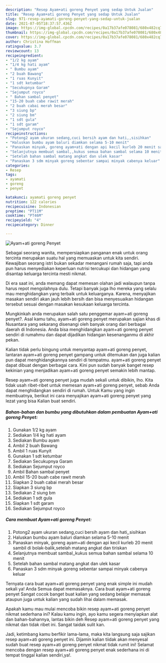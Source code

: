 ```yaml
---
description: "Resep Ayam+ati goreng Penyet yang sedap Untuk Jualan"
title: "Resep Ayam+ati goreng Penyet yang sedap Untuk Jualan"
slug: 971-resep-ayamati-goreng-penyet-yang-sedap-untuk-jualan
date: 2021-07-05T18:37:57.436Z
image: https://img-global.cpcdn.com/recipes/0a17b37afe078081/680x482cq70/ayamati-goreng-penyet-foto-resep-utama.jpg
thumbnail: https://img-global.cpcdn.com/recipes/0a17b37afe078081/680x482cq70/ayamati-goreng-penyet-foto-resep-utama.jpg
cover: https://img-global.cpcdn.com/recipes/0a17b37afe078081/680x482cq70/ayamati-goreng-penyet-foto-resep-utama.jpg
author: Christina Hoffman
ratingvalue: 3.7
reviewcount: 13
recipeingredient:
- "1/2 kg ayam"
- "1/4 kg hati ayam"
- " Bumbu ayam"
- "2 buah Bawang"
- "1 ruas Kunyit"
- "1 sdt ketumbar"
- "Secukupnya Garam"
- "Sejumput royco"
- " Bahan sambal penyet"
- "15-20 buah cabe rawit merah"
- "2 buah cabai merah besar"
- "3 siung bp"
- "2 siung bm"
- "1 sdt gula"
- "1 sdt garam"
- "Sejumput royco"
recipeinstructions:
- "Potong2 ayam ukuran sedang,cuci bersih ayam dan hati,,sisihkan"
- "Haluskan bumbu ayam baluri diamkan selama 5-10 menit"
- "Panaskan minyak, goreng ayam+ati dengan api kecil kurleb 20 menit sambil di bolak-balik,setelah matang angkat dan tiriskan"
- "Selanjutnya membuat sambal,,kukus semua bahan sambal selama 10 menit"
- "Setelah bahan sambal matang angkat dan ulek kasar"
- "Panaskan 3 sdm minyak goreng sebentar sampai minyak cabenya keluar"
categories:
- Resep
tags:
- ayamati
- goreng
- penyet

katakunci: ayamati goreng penyet 
nutrition: 122 calories
recipecuisine: Indonesian
preptime: "PT11M"
cooktime: "PT46M"
recipeyield: "4"
recipecategory: Dinner

---
```



![Ayam+ati goreng Penyet](https://img-global.cpcdn.com/recipes/0a17b37afe078081/680x482cq70/ayamati-goreng-penyet-foto-resep-utama.jpg)

Sebagai seorang wanita, mempersiapkan panganan enak untuk orang tercinta merupakan suatu hal yang memuaskan untuk kita sendiri. Kewajiban seorang istri bukan sekadar menangani rumah saja, tapi anda pun harus menyediakan keperluan nutrisi tercukupi dan hidangan yang disantap keluarga tercinta mesti nikmat.

Di era  saat ini, anda memang dapat memesan olahan jadi walaupun tanpa harus repot mengolahnya dulu. Tetapi banyak juga lho mereka yang selalu mau menghidangkan yang terbaik untuk keluarganya. Karena, menyajikan masakan sendiri akan jauh lebih bersih dan bisa menyesuaikan hidangan tersebut sesuai dengan masakan kesukaan keluarga tercinta. 



Mungkinkah anda merupakan salah satu penggemar ayam+ati goreng penyet?. Asal kamu tahu, ayam+ati goreng penyet merupakan sajian khas di Nusantara yang sekarang disenangi oleh banyak orang dari berbagai daerah di Indonesia. Anda bisa menghidangkan ayam+ati goreng penyet sendiri di rumahmu dan dapat dijadikan hidangan kesenanganmu di akhir pekan.

Kalian tidak perlu bingung untuk menyantap ayam+ati goreng penyet, lantaran ayam+ati goreng penyet gampang untuk ditemukan dan juga kalian pun dapat menghidangkannya sendiri di tempatmu. ayam+ati goreng penyet dapat dibuat dengan berbagai cara. Kini pun sudah banyak banget resep kekinian yang menjadikan ayam+ati goreng penyet semakin lebih mantap.

Resep ayam+ati goreng penyet juga mudah sekali untuk dibikin, lho. Kita tidak usah ribet-ribet untuk memesan ayam+ati goreng penyet, sebab Anda dapat menghidangkan sendiri di rumah. Untuk Kamu yang ingin membuatnya, berikut ini cara menyajikan ayam+ati goreng penyet yang lezat yang bisa Kalian buat sendiri.

<!--inarticleads1-->

##### Bahan-bahan dan bumbu yang dibutuhkan dalam pembuatan Ayam+ati goreng Penyet:

1. Gunakan 1/2 kg ayam
1. Sediakan 1/4 kg hati ayam
1. Sediakan  Bumbu ayam
1. Ambil 2 buah Bawang
1. Ambil 1 ruas Kunyit
1. Gunakan 1 sdt ketumbar
1. Sediakan Secukupnya Garam
1. Sediakan Sejumput royco
1. Ambil  Bahan sambal penyet
1. Ambil 15-20 buah cabe rawit merah
1. Siapkan 2 buah cabai merah besar
1. Siapkan 3 siung bp
1. Sediakan 2 siung bm
1. Sediakan 1 sdt gula
1. Siapkan 1 sdt garam
1. Sediakan Sejumput royco




<!--inarticleads2-->

##### Cara membuat Ayam+ati goreng Penyet:

1. Potong2 ayam ukuran sedang,cuci bersih ayam dan hati,,sisihkan
1. Haluskan bumbu ayam baluri diamkan selama 5-10 menit
1. Panaskan minyak, goreng ayam+ati dengan api kecil kurleb 20 menit sambil di bolak-balik,setelah matang angkat dan tiriskan
1. Selanjutnya membuat sambal,,kukus semua bahan sambal selama 10 menit
1. Setelah bahan sambal matang angkat dan ulek kasar
1. Panaskan 3 sdm minyak goreng sebentar sampai minyak cabenya keluar




Ternyata cara buat ayam+ati goreng penyet yang enak simple ini mudah sekali ya! Anda Semua dapat memasaknya. Cara buat ayam+ati goreng penyet Sangat cocok banget buat kalian yang sedang belajar memasak ataupun juga untuk kalian yang sudah lihai dalam memasak.

Apakah kamu mau mulai mencoba bikin resep ayam+ati goreng penyet nikmat sederhana ini? Kalau kamu ingin, ayo kamu segera menyiapkan alat dan bahan-bahannya, lantas bikin deh Resep ayam+ati goreng penyet yang nikmat dan tidak ribet ini. Sangat taidak sulit kan. 

Jadi, ketimbang kamu berfikir lama-lama, maka kita langsung saja sajikan resep ayam+ati goreng penyet ini. Dijamin kalian tiidak akan menyesal sudah buat resep ayam+ati goreng penyet nikmat tidak rumit ini! Selamat mencoba dengan resep ayam+ati goreng penyet enak sederhana ini di tempat tinggal kalian sendiri,ya!.

